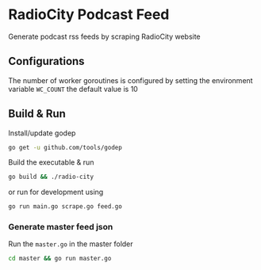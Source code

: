 # RadioCity Podcast Feed #

Generate podcast rss feeds by scraping RadioCity website

## Configurations ##

The number of worker goroutines is configured by setting the environment variable `WC_COUNT` the default value is 10

## Build & Run ##

Install/update godep 

```sh
go get -u github.com/tools/godep
```

Build the executable & run

``` sh
go build && ./radio-city
```

or run for development using

``` sh
go run main.go scrape.go feed.go
```

### Generate master feed json ###

Run the `master.go` in the master folder

``` sh
cd master && go run master.go
```

